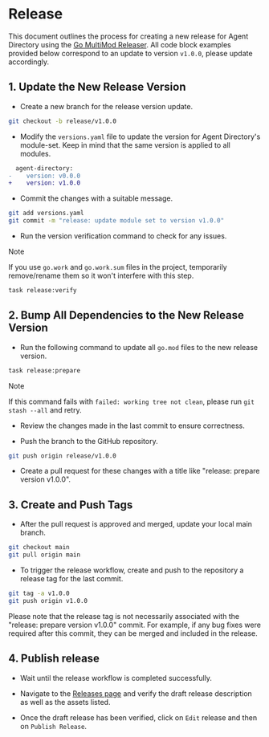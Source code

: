 # Release

This document outlines the process for creating a new release for Agent Directory using the [Go MultiMod Releaser](https://github.com/open-telemetry/opentelemetry-go-build-tools/tree/main/multimod). All code block examples provided below correspond to an update to version `v1.0.0`, please update accordingly.

## 1. Update the New Release Version

* Create a new branch for the release version update.
```sh
git checkout -b release/v1.0.0
```

* Modify the `versions.yaml` file to update the version for Agent Directory's module-set. Keep in mind that the same version is applied to all modules.
```diff
  agent-directory:
-    version: v0.0.0
+    version: v1.0.0
```

* Commit the changes with a suitable message.
```sh
git add versions.yaml
git commit -m "release: update module set to version v1.0.0"
```

* Run the version verification command to check for any issues.

> [!NOTE]
> If you use `go.work` and `go.work.sum` files in the project, temporarily remove/rename them so it won't interfere with this step.

```sh
task release:verify
```

## 2. Bump All Dependencies to the New Release Version

* Run the following command to update all `go.mod` files to the new release version.
```sh
task release:prepare
```

> [!NOTE]
> If this command fails with `failed: working tree not clean`, please run `git stash --all` and retry.

* Review the changes made in the last commit to ensure correctness.

* Push the branch to the GitHub repository.
```sh
git push origin release/v1.0.0
```

* Create a pull request for these changes with a title like "release: prepare version v1.0.0".

## 3. Create and Push Tags

* After the pull request is approved and merged, update your local main branch.
```sh
git checkout main
git pull origin main
```

* To trigger the release workflow, create and push to the repository a release tag for the last commit.
```sh
git tag -a v1.0.0
git push origin v1.0.0
```

Please note that the release tag is not necessarily associated with the "release: prepare version v1.0.0" commit. For example, if any bug fixes were required after this commit, they can be merged and included in the release.

## 4. Publish release

* Wait until the release workflow is completed successfully.

* Navigate to the [Releases page](https://github.com/agntcy/dir/releases) and verify the draft release description as well as the assets listed.

* Once the draft release has been verified, click on `Edit` release and then on `Publish Release`.
